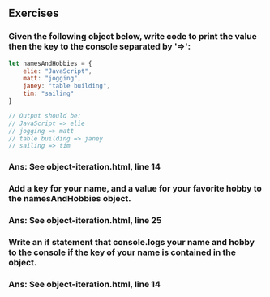 ## Exercises

### Given the following object below, write code to print the value then the key to the console separated by '=>':

```javascript
let namesAndHobbies = {
    elie: "JavaScript",
    matt: "jogging",
    janey: "table building",
    tim: "sailing"
}

// Output should be:
// JavaScript => elie
// jogging => matt
// table building => janey
// sailing => tim

```
### Ans: See object-iteration.html, line 14

### Add a key for your name, and a value for your favorite hobby to the namesAndHobbies object.
### Ans: See object-iteration.html, line 25

### Write an if statement that console.logs your name and hobby to the console if the key of your name is contained in the object.
### Ans: See object-iteration.html, line 14